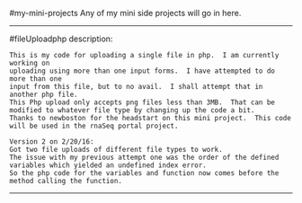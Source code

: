 #my-mini-projects
Any of my mini side projects will go in here.

********************************************************************************************************************
#fileUploadphp description:

    This is my code for uploading a single file in php.  I am currently working on 
    uploading using more than one input forms.  I have attempted to do more than one
    input from this file, but to no avail.  I shall attempt that in another php file.  
    This Php upload only accepts png files less than 3MB.  That can be modified to whatever file type by changing up the code a bit.  
    Thanks to newboston for the headstart on this mini project.  This code will be used in the rnaSeq portal project.
    
    Version 2 on 2/20/16:
    Got two file uploads of different file types to work.  
    The issue with my previous attempt one was the order of the defined variables which yielded an undefined index error.  
    So the php code for the variables and function now comes before the method calling the function.
    
********************************************************************************************************************
